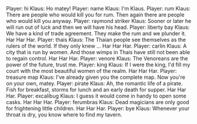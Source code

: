Player: hi
Klaus: Ho matey!
Player: name
Klaus: I'm Klaus.
Player: rum
Klaus: There are people who would kill you for rum. Then again there are people who would kill you anyway.
Player: raymond striker
Klaus: Sooner or later he will run out of luck and then we will have his head.
Player: liberty bay
Klaus: We have a kind of trade agreement. They make the rum and we plunder it. Har Har Har.
Player: thais
Klaus: The Thaian people see themselves as the rulers of the world. If they only knew ... Har Har Har.
Player: carlin
Klaus: A city that is run by women. And those wimps in Thais have still not been able to regain control. Har Har Har.
Player: venore
Klaus: The Venoreans are the power of the future, trust me.
Player: king
Klaus: If I were the king, I'd fill my court with the most beautiful women of the realm. Har Har Har.
Player: treasure map
Klaus: I've already given you the complete map. Now you're on your own, matey.
Player: pirate
Klaus: Ah, the romantic life of a pirate. Fish for breakfast, storms for lunch and an early death for supper. Har Har Har.
Player: excalibug
Klaus: I guess it would come in handy to open some casks. Har Har Har.
Player: ferumbras
Klaus: Dead magicians are only good for frightening little children. Har Har Har.
Player: bye
Klaus: Whenever your throat is dry, you know where to find my tavern.